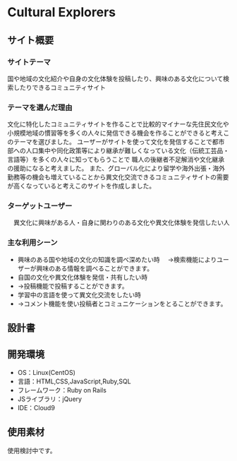 # Cultural Explorers

## サイト概要
### サイトテーマ
 国や地域の文化紹介や自身の文化体験を投稿したり、興味のある文化について検索したりできるコミュニティサイト

### テーマを選んだ理由
 文化に特化したコミュニティサイトを作ることで比較的マイナーな先住民文化や小規模地域の慣習等を多くの人々に発信できる機会を作ることができると考えこのテーマを選びました。
 ユーザーがサイトを使って文化を発信することで都市部への人口集中や同化政策等により継承が難しくなっている文化（伝統工芸品・言語等）を多くの人々に知ってもらうことで
 職人の後継者不足解消や文化継承の援助になると考えました。
 また、グローバル化により留学や海外出張・海外勤務等の機会も増えていることから異文化交流できるコミュニティサイトの需要が高くなっていると考えこのサイトを作成しました。

### ターゲットユーザー
　異文化に興味がある人・自身に関わりのある文化や異文化体験を発信したい人

### 主な利用シーン
  - 興味のある国や地域の文化の知識を調べ深めたい時
  　→検索機能によりユーザーが興味のある情報を調べることができます。
  - 自国の文化や異文化体験を発信・共有したい時
  - →投稿機能で投稿することができます。
  - 学習中の言語を使って異文化交流をしたい時
  - →コメント機能を使い投稿者とコミュニケーションをとることができます。

## 設計書

## 開発環境
- OS：Linux(CentOS)
- 言語：HTML,CSS,JavaScript,Ruby,SQL
- フレームワーク：Ruby on Rails
- JSライブラリ：jQuery
- IDE：Cloud9

## 使用素材
使用検討中です。



